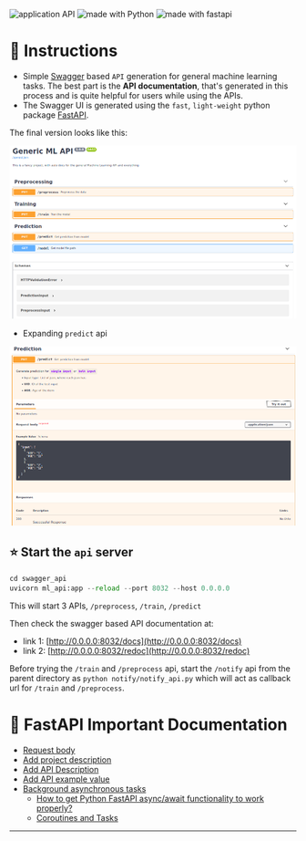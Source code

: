  <img src="https://img.shields.io/badge/application-REST%20API-yellow.svg?style=flat-square" alt="application API">  <img src="https://img.shields.io/badge/Python-3.6-green.svg?style=flat-square" alt="made with Python"> <img src="https://img.shields.io/badge/package-FastAPI-blue.svg?style=flat" alt="made with fastapi">

# :rocket: Instructions 

- Simple [Swagger](https://swagger.io/) based `API` generation for general machine learning tasks. The best part is the **API documentation**, that's generated in this process and is quite helpful for users while using the APIs.
- The Swagger UI is generated using the `fast`, `light-weight` python package [FastAPI](https://fastapi.tiangolo.com/).

The final version looks like this:

<center>
<img src="assets/swagger_api_look.png" width="600" alt="image">
</center>


- Expanding `predict` api

<center>
<img src="assets/swagger_api_look_2.png" width="600" alt="image">
</center>


## :star: Start the `api` server

```py
cd swagger_api
uvicorn ml_api:app --reload --port 8032 --host 0.0.0.0
```

This will start 3 APIs, `/preprocess`, `/train`, `/predict`

Then check the swagger based API documentation at: 
- link 1: [http://0.0.0.0:8032/docs](http://0.0.0.0:8032/docs)
- link 2: [http://0.0.0.0:8032/redoc](http://0.0.0.0:8032/redoc)

Before trying the `/train` and `/preprocess` api, start the `/notify` api from the parent directory as
`python notify/notify_api.py` which will act as callback url for `/train` and `/preprocess`.

# :bookmark_tabs: FastAPI Important Documentation

- [Request body](https://fastapi.tiangolo.com/tutorial/body/)
- [Add project description](https://fastapi.tiangolo.com/tutorial/metadata/)
- [Add API Description](https://fastapi.tiangolo.com/tutorial/path-operation-configuration/)
- [Add API example value](https://fastapi.tiangolo.com/tutorial/schema-extra-example/)
- [Background asynchronous tasks](https://fastapi.tiangolo.com/tutorial/background-tasks/)
  - [How to get Python FastAPI async/await functionality to work properly?](https://stackoverflow.com/questions/61316540/how-to-get-python-fastapi-async-await-functionality-to-work-properly)
  - [Coroutines and Tasks](https://docs.python.org/3/library/asyncio-task.html)

----